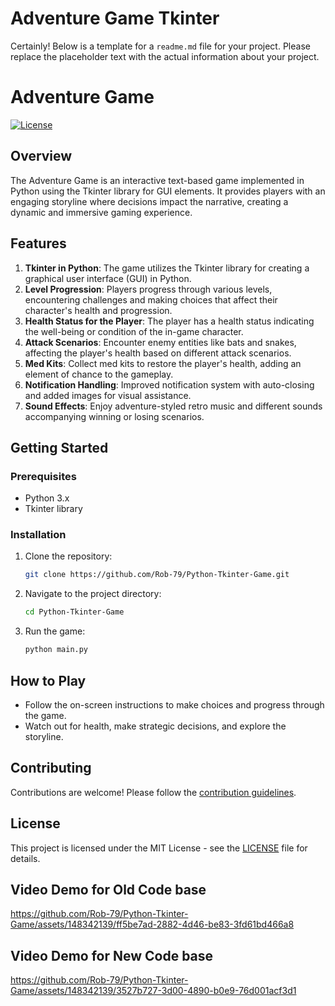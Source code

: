 # Adventure Game Tkinter

Certainly! Below is a template for a `readme.md` file for your project. Please replace the placeholder text with the actual information about your project.


# Adventure Game

[![License](https://img.shields.io/badge/license-MIT-blue.svg)](LICENSE)

## Overview

The Adventure Game is an interactive text-based game implemented in Python using the Tkinter library for GUI elements. It provides players with an engaging storyline where decisions impact the narrative, creating a dynamic and immersive gaming experience.

## Features

1. **Tkinter in Python**: The game utilizes the Tkinter library for creating a graphical user interface (GUI) in Python.
2. **Level Progression**: Players progress through various levels, encountering challenges and making choices that affect their character's health and progression.
3. **Health Status for the Player**: The player has a health status indicating the well-being or condition of the in-game character.
4. **Attack Scenarios**: Encounter enemy entities like bats and snakes, affecting the player's health based on different attack scenarios.
5. **Med Kits**: Collect med kits to restore the player's health, adding an element of chance to the gameplay.
6. **Notification Handling**: Improved notification system with auto-closing and added images for visual assistance.
7. **Sound Effects**: Enjoy adventure-styled retro music and different sounds accompanying winning or losing scenarios.

## Getting Started

### Prerequisites

- Python 3.x
- Tkinter library

### Installation

1. Clone the repository:

   ```bash
   git clone https://github.com/Rob-79/Python-Tkinter-Game.git
   ```

2. Navigate to the project directory:

   ```bash
   cd Python-Tkinter-Game
   ```

3. Run the game:

   ```bash
   python main.py
   ```

## How to Play

- Follow the on-screen instructions to make choices and progress through the game.
- Watch out for health, make strategic decisions, and explore the storyline.

## Contributing

Contributions are welcome! Please follow the [contribution guidelines](CONTRIBUTING.md).

## License

This project is licensed under the MIT License - see the [LICENSE](LICENSE) file for details.

## Video Demo for Old Code base

https://github.com/Rob-79/Python-Tkinter-Game/assets/148342139/ff5be7ad-2882-4d46-be83-3fd61bd466a8

## Video Demo for New Code base

https://github.com/Rob-79/Python-Tkinter-Game/assets/148342139/3527b727-3d00-4890-b0e9-76d001acf3d1


